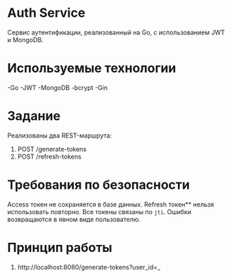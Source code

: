 # Auth Service
Сервис аутентификации, реализованный на Go, с использованием JWT и MongoDB.

# Используемые технологии
-Go
-JWT
-MongoDB
-bcrypt
-Gin

# Задание
Реализованы два REST-маршрута:

1. POST /generate-tokens
2. POST /refresh-tokens

# Требования по безопасности

Access токен не сохраняется в базе данных.
Refresh токен** нельзя использовать повторно.
Все токены связаны по `jti`.
Ошибки возвращаются в явном виде пользователю.

# Принцип работы

1. http://localhost:8080/generate-tokens?user_id=_
